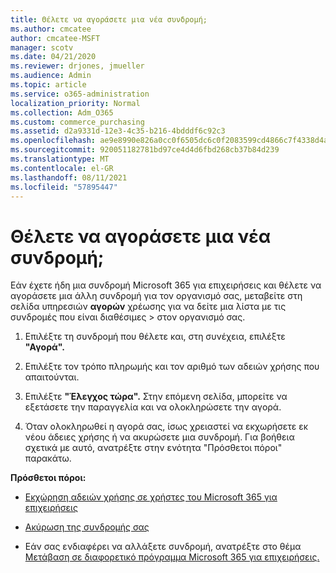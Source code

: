```yaml
---
title: Θέλετε να αγοράσετε μια νέα συνδρομή;
ms.author: cmcatee
author: cmcatee-MSFT
manager: scotv
ms.date: 04/21/2020
ms.reviewer: drjones, jmueller
ms.audience: Admin
ms.topic: article
ms.service: o365-administration
localization_priority: Normal
ms.collection: Adm_O365
ms.custom: commerce_purchasing
ms.assetid: d2a9331d-12e3-4c35-b216-4bdddf6c92c3
ms.openlocfilehash: ae9e8990e826a0cc0f6505dc6c0f2083599cd4866c7f4338d4a1c67568083616
ms.sourcegitcommit: 920051182781bd97ce4d4d6fbd268cb37b84d239
ms.translationtype: MT
ms.contentlocale: el-GR
ms.lasthandoff: 08/11/2021
ms.locfileid: "57895447"
---
```

# <a name="looking-to-buy-a-new-subscription"></a>Θέλετε να αγοράσετε μια νέα συνδρομή;

Εάν έχετε ήδη μια συνδρομή Microsoft 365 για επιχειρήσεις και θέλετε να αγοράσετε μια άλλη συνδρομή για τον οργανισμό σας, μεταβείτε στη σελίδα υπηρεσιών **αγορών** χρέωσης για να δείτε μια λίστα με τις συνδρομές που είναι διαθέσιμες \> [](https://go.microsoft.com/fwlink/p/?linkid=868433) στον οργανισμό σας.
 
1. Επιλέξτε τη συνδρομή που θέλετε και, στη συνέχεια, επιλέξτε **"Αγορά".**

2. Επιλέξτε τον τρόπο πληρωμής και τον αριθμό των αδειών χρήσης που απαιτούνται.

3. Επιλέξτε **"Έλεγχος τώρα".** Στην επόμενη σελίδα, μπορείτε να εξετάσετε την παραγγελία και να ολοκληρώσετε την αγορά.

4. Όταν ολοκληρωθεί η αγορά σας, ίσως χρειαστεί να εκχωρήσετε εκ νέου άδειες χρήσης ή να ακυρώσετε μια συνδρομή. Για βοήθεια σχετικά με αυτό, ανατρέξτε στην ενότητα "Πρόσθετοι πόροι" παρακάτω.

 **Πρόσθετοι πόροι:**
  
- [Εκχώρηση αδειών χρήσης σε χρήστες του Microsoft 365 για επιχειρήσεις](https://docs.microsoft.com/microsoft-365/admin/add-users/add-users)
    
- [Ακύρωση της συνδρομής σας](https://docs.microsoft.com/microsoft-365/commerce/subscriptions/cancel-your-subscription)
    
- Εάν σας ενδιαφέρει να αλλάξετε συνδρομή, ανατρέξτε στο θέμα [Μετάβαση σε διαφορετικό πρόγραμμα Microsoft 365 για επιχειρήσεις.](https://docs.microsoft.com/microsoft-365/commerce/subscriptions/switch-to-a-different-plan)